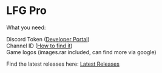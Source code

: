 # LFG Pro

What you need: 

Discord Token ([Developer Portal](https://discord.com/developers/applications "Dev Portal"))<br>
Channel ID ([How to find it](https://www.wikihow.com/Find-Discord-ID))<br>
Game logos (images.rar included, can find more via google) 

Find the latest releases here:  [Latest Releases](https://github.com/crisprintsstuff/Discord-LFG-Bot/releases "Releases")

